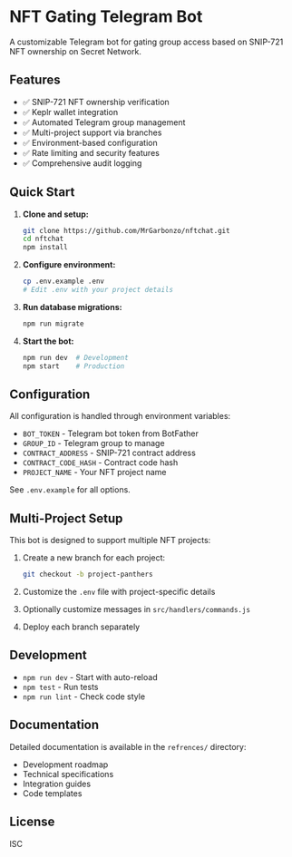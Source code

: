 # NFT Gating Telegram Bot

A customizable Telegram bot for gating group access based on SNIP-721 NFT ownership on Secret Network.

## Features

- ✅ SNIP-721 NFT ownership verification
- ✅ Keplr wallet integration
- ✅ Automated Telegram group management
- ✅ Multi-project support via branches
- ✅ Environment-based configuration
- ✅ Rate limiting and security features
- ✅ Comprehensive audit logging

## Quick Start

1. **Clone and setup:**
   ```bash
   git clone https://github.com/MrGarbonzo/nftchat.git
   cd nftchat
   npm install
   ```

2. **Configure environment:**
   ```bash
   cp .env.example .env
   # Edit .env with your project details
   ```

3. **Run database migrations:**
   ```bash
   npm run migrate
   ```

4. **Start the bot:**
   ```bash
   npm run dev  # Development
   npm start    # Production
   ```

## Configuration

All configuration is handled through environment variables:

- `BOT_TOKEN` - Telegram bot token from BotFather
- `GROUP_ID` - Telegram group to manage
- `CONTRACT_ADDRESS` - SNIP-721 contract address
- `CONTRACT_CODE_HASH` - Contract code hash
- `PROJECT_NAME` - Your NFT project name

See `.env.example` for all options.

## Multi-Project Setup

This bot is designed to support multiple NFT projects:

1. Create a new branch for each project:
   ```bash
   git checkout -b project-panthers
   ```

2. Customize the `.env` file with project-specific details

3. Optionally customize messages in `src/handlers/commands.js`

4. Deploy each branch separately

## Development

- `npm run dev` - Start with auto-reload
- `npm test` - Run tests
- `npm run lint` - Check code style

## Documentation

Detailed documentation is available in the `refrences/` directory:

- Development roadmap
- Technical specifications
- Integration guides
- Code templates

## License

ISC